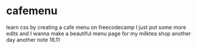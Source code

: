 # cafemenu
learn css by creating a cafe menu on freecodecamp
I just put some more edits
and I wanna make a beautiful menu page for my milktea shop
another day another note
16.11

